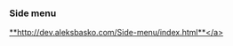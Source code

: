 <h3>Side menu</h3>

<a href="http://dev.aleksbasko.com/Side-menu/index.html">**http://dev.aleksbasko.com/Side-menu/index.html**</a>

